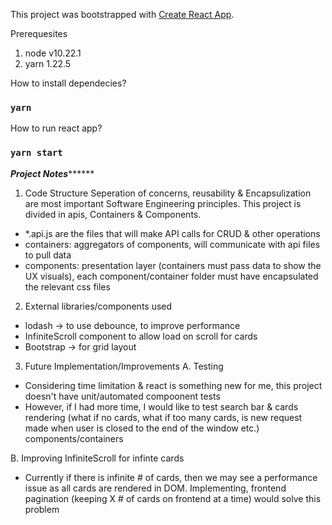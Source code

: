 This project was bootstrapped with [Create React App](https://github.com/facebook/create-react-app).

Prerequesites
1. node v10.22.1
2. yarn 1.22.5

How to install dependecies?
### `yarn`

How to run react app?
### `yarn start`

*****************Project Notes***********************

1. Code Structure
Seperation of concerns, reusability & Encapsulization are most important Software Engineering principles. This project is divided in apis, Containers & Components.
- *.api.js are the files that will make API calls for CRUD & other operations
- containers: aggregators of components, will communicate with api files to pull data
- components: presentation layer (containers must pass data to show the UX visuals), each component/container folder must have encapsulated the relevant css files

2. External libraries/components used
- lodash -> to use debounce, to improve performance
- InfiniteScroll component to allow load on scroll for cards
- Bootstrap -> for grid layout

3. Future Implementation/Improvements
A. Testing
- Considering time limitation & react is something new for me, this project doesn't have unit/automated compoonent tests
- However, if I had more time, I would like to test search bar & cards rendering (what if no cards, what if too many cards, is new request made when user is closed to the end of the window etc.) components/containers

B. Improving InfiniteScroll for infinte cards
- Currently if there is infinite # of cards, then we may see a performance issue as all cards are rendered in DOM. Implementing, frontend pagination (keeping X # of cards on frontend at a time) would solve this problem

